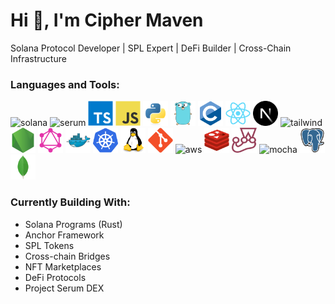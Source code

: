 # Hi 👋, I'm Cipher Maven

Solana Protocol Developer | SPL Expert | DeFi Builder | Cross-Chain Infrastructure

### Languages and Tools:

<div align="left">
  <!-- Solana Ecosystem -->
 
  <img src="https://cryptologos.cc/logos/solana-sol-logo.png" alt="solana" width="40" height="40"/>
  
  
  <img src="https://cryptologos.cc/logos/serum-srm-logo.png" alt="serum" width="40" height="40"/>

  <!-- Programming Languages -->
  <img src="https://raw.githubusercontent.com/devicons/devicon/master/icons/typescript/typescript-original.svg" alt="typescript" width="40" height="40"/>
  <img src="https://raw.githubusercontent.com/devicons/devicon/master/icons/javascript/javascript-original.svg" alt="javascript" width="40" height="40"/>
  <img src="https://raw.githubusercontent.com/devicons/devicon/master/icons/python/python-original.svg" alt="python" width="40" height="40"/>
  <img src="https://raw.githubusercontent.com/devicons/devicon/master/icons/go/go-original.svg" alt="go" width="40" height="40"/>
  <img src="https://raw.githubusercontent.com/devicons/devicon/master/icons/c/c-original.svg" alt="c" width="40" height="40"/>

  <!-- Frontend & Backend -->
  <img src="https://raw.githubusercontent.com/devicons/devicon/master/icons/react/react-original.svg" alt="react" width="40" height="40"/>
  <img src="https://raw.githubusercontent.com/devicons/devicon/master/icons/nextjs/nextjs-original.svg" alt="nextjs" width="40" height="40"/>
  <img src="https://www.vectorlogo.zone/logos/tailwindcss/tailwindcss-icon.svg" alt="tailwind" width="40" height="40"/>
  <img src="https://raw.githubusercontent.com/devicons/devicon/master/icons/nodejs/nodejs-original.svg" alt="nodejs" width="40" height="40"/>
  <img src="https://raw.githubusercontent.com/devicons/devicon/master/icons/graphql/graphql-plain.svg" alt="graphql" width="40" height="40"/>

  <!-- DevOps & Tools -->
  <img src="https://raw.githubusercontent.com/devicons/devicon/master/icons/docker/docker-original.svg" alt="docker" width="40" height="40"/>
  <img src="https://raw.githubusercontent.com/devicons/devicon/master/icons/kubernetes/kubernetes-plain.svg" alt="kubernetes" width="40" height="40"/>
  <img src="https://raw.githubusercontent.com/devicons/devicon/master/icons/linux/linux-original.svg" alt="linux" width="40" height="40"/>
  <img src="https://raw.githubusercontent.com/devicons/devicon/master/icons/git/git-original.svg" alt="git" width="40" height="40"/>
  <img src="https://static-00.iconduck.com/assets.00/aws-icon-2048x2048-274bm1xi.png" alt="aws" width="40" height="40"/>
  <img src="https://raw.githubusercontent.com/devicons/devicon/master/icons/redis/redis-original.svg" alt="redis" width="40" height="40"/>

  <!-- Testing & Development -->
  <img src="https://raw.githubusercontent.com/devicons/devicon/master/icons/jest/jest-plain.svg" alt="jest" width="40" height="40"/>
  <img src="https://www.vectorlogo.zone/logos/mochajs/mochajs-icon.svg" alt="mocha" width="40" height="40"/>
  <img src="https://raw.githubusercontent.com/devicons/devicon/master/icons/postgresql/postgresql-original.svg" alt="postgresql" width="40" height="40"/>
  <img src="https://raw.githubusercontent.com/devicons/devicon/master/icons/mongodb/mongodb-original.svg" alt="mongodb" width="40" height="40"/>
 
</div>

### Currently Building With:
- Solana Programs (Rust)
- Anchor Framework
- SPL Tokens
- Cross-chain Bridges
- NFT Marketplaces
- DeFi Protocols
- Project Serum DEX
